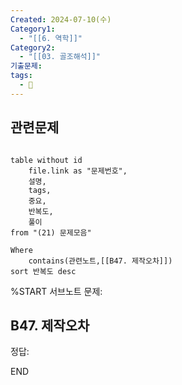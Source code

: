 ```yaml
---
Created: 2024-07-10(수)
Category1:
  - "[[6. 역학]]"
Category2:
  - "[[03. 골조해석]]"
기출문제: 
tags:
  - 🧮
---
```

## 관련문제
```dataview

table without id
	file.link as "문제번호",
	설명,
	tags,
	중요,
	반복도,
	풀이
from "(21) 문제모음"

Where
	contains(관련노트,[[B47. 제작오차]])
sort 반복도 desc
```

%START
서브노트
문제:  
## B47. 제작오차 






정답: 



END